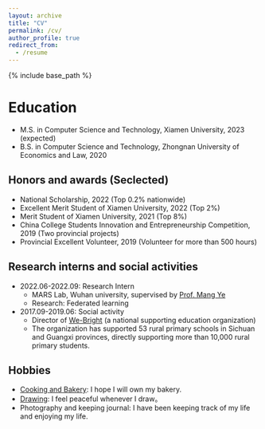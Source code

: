 ```yaml
---
layout: archive
title: "CV"
permalink: /cv/
author_profile: true
redirect_from:
  - /resume
---
```


{% include base_path %}

Education
======

* M.S. in Computer Science and Technology, Xiamen University, 2023 (expected)
* B.S. in Computer Science and Technology, Zhongnan University of Economics and Law, 2020

## Honors and awards (Seclected)

- National Scholarship, 2022 (Top 0.2% nationwide)
- Excellent Merit Student of Xiamen University, 2022 (Top 2%)
- Merit Student of Xiamen University, 2021 (Top 8%)
- China College Students Innovation and Entrepreneurship Competition, 2019 (Two provincial projects)
- Provincial Excellent Volunteer, 2019 (Volunteer for more than 500 hours)

## Research interns and social activities

- 2022.06-2022.09: Research Intern
  - MARS Lab, Wuhan university, supervised by [Prof. Mang Ye](https://marswhu.github.io/)
  - Research: Federated learning
- 2017.09-2019.06: Social activity
  - Director of [We-Bright](https://baike.baidu.com/item/%E5%BE%AE%E5%85%89%E6%94%AF%E6%95%99/16975919?fr=aladdin) (a national supporting education organization)
  - The organization has supported 53 rural primary schools in Sichuan and Guangxi provinces, directly supporting more than 10,000 rural primary students.

## Hobbies

- [Cooking and Bakery](https://shangxinyi.github.io/bakery.pdf): I hope I will own my bakery.
- [Drawing](https://shangxinyi.github.io/drawing.pdf): I feel peaceful whenever I draw。
- Photography and keeping journal: I have been keeping track of my life and enjoying my life.
